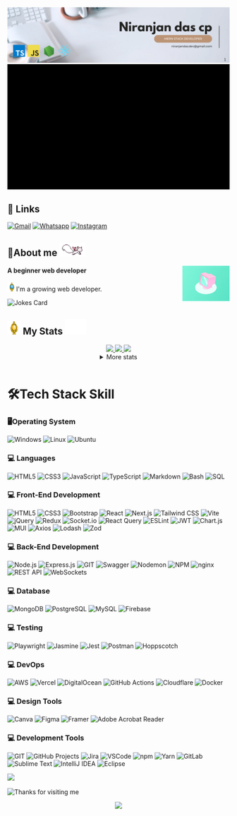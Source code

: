 <img src="./images/White Minimalist Corporate Personal Profile LinkedIn Banner.png">

<img src="./animated/ezgif.com-video-to-gif-converter.gif">

## 🔗 Links

[![Gmail](https://img.shields.io/badge/Gmail-%23FF4500.svg?logo=Gmail&logoColor=white)](mailto:niranjandas.dev@gmail.com) [![Whatsapp](https://img.shields.io/badge/-WhatsApp-green?logo=WhatsApp&logoColor=white)](https://wa.me/+918921627502) [![Instagram](https://img.shields.io/badge/Instagram-%23E4405F.svg?logo=Instagram&logoColor=white)](https://www.instagram.com/niranjan_das._?igsh=dG5lYXhsNWZoZWpz&utm_source=qr)

## 📌About me <img src="animated/rabbit.gif" height="30" />
 <img src="./animated/90S Computer GIF by barth.gif" div align="right" height="80">


#### A beginner web developer

<img src="./animated/light_1.gif" height="20px">I'm a growing web developer.

![Jokes Card](https://readme-jokes.vercel.app/api)

## <img src="animated/light_5.gif" height="30px" /> My Stats <img src="animated/Yo Hello GIF.gif" height="35px" />

<div align="center" >
<a  href="https://github.com/niranjandascp">

<img src="https://github-profile-summary-cards.vercel.app/api/cards/stats?username=niranjandascp&theme=github_dark" width="32.5%">
<img src="https://github-profile-summary-cards.vercel.app/api/cards/repos-per-language?username=niranjandascp&theme=github_dark&exclude={exclude}" width="32.5%">
<img src="https://github-profile-summary-cards.vercel.app/api/cards/most-commit-language?username=niranjandascp&theme=github_dark&exclude={exclude}" width="32.5%">

</a>

 <details>
  <summary>More stats</summary>
  
<img align="center" src="https://github-profile-summary-cards.vercel.app/api/cards/profile-details?username=niranjandascp&theme=zenburn" >

</details> 
 </div>

# 🛠️Tech Stack Skill

### 🖥️Operating System

![Windows](https://img.shields.io/badge/windows-%230769AD.svg?flat=for-the-badge&logo=windows&logoColor=white)
![Linux](https://img.shields.io/badge/Linux-%2307405e.svg?flat=for-the-badge&logo=Linux&logoColor=white)
![Ubuntu](https://img.shields.io/badge/ubuntu-%23E34F26.svg?flat=for-the-badge&logo=ubuntu&logoColor=white)

### 💻 Languages

![HTML5](https://img.shields.io/badge/HTML5-%23E34F26.svg?flat=for-the-badge&logo=html5&logoColor=white)
![CSS3](https://img.shields.io/badge/CSS3-%231572B6.svg?flat=for-the-badge&logo=css3&logoColor=white)
![JavaScript](https://img.shields.io/badge/JavaScript-%23F7DF1E.svg?flat=for-the-badge&logo=javascript&logoColor=black)
![TypeScript](https://img.shields.io/badge/TypeScript-%23007ACC.svg?flat=for-the-badge&logo=typescript&logoColor=white)
![Markdown](https://img.shields.io/badge/Markdown-%23000000.svg?flat=for-the-badge&logo=markdown&logoColor=white)
![Bash](https://img.shields.io/badge/Bash-%234EAA25.svg?flat=for-the-badge&logo=gnu-bash&logoColor=white)
![SQL](https://img.shields.io/badge/SQL-%2300C1D4.svg?flat=for-the-badge&logo=sql&logoColor=white)

### 💻 Front-End Development

![HTML5](https://img.shields.io/badge/HTML5-%23E34F26.svg?flat=for-the-badge&logo=html5&logoColor=white)
![CSS3](https://img.shields.io/badge/CSS3-%231572B6.svg?flat=for-the-badge&logo=css3&logoColor=white)
![Bootstrap](https://img.shields.io/badge/Bootstrap-%237952B3.svg?flat=for-the-badge&logo=bootstrap&logoColor=white)
![React](https://img.shields.io/badge/React-%2361DAFB.svg?flat=for-the-badge&logo=react&logoColor=black)
![Next.js](https://img.shields.io/badge/Next.js-%23000000.svg?flat=for-the-badge&logo=nextdotjs&logoColor=white)
![Tailwind CSS](https://img.shields.io/badge/Tailwind_CSS-%2306B6D4.svg?flat=for-the-badge&logo=tailwindcss&logoColor=white)
![Vite](https://img.shields.io/badge/Vite-%23646CFF.svg?flat=for-the-badge&logo=vite&logoColor=white)
![jQuery](https://img.shields.io/badge/jQuery-%230769AD.svg?flat=for-the-badge&logo=jquery&logoColor=white)
![Redux](https://img.shields.io/badge/Redux-%23764ABC.svg?flat=for-the-badge&logo=redux&logoColor=white)
![Socket.io](https://img.shields.io/badge/Socket.io-%23010101.svg?flat=for-the-badge&logo=socketdotio&logoColor=white)
![React Query](https://img.shields.io/badge/React_Query-%23FF4154.svg?flat=for-the-badge&logo=reactquery&logoColor=white)
![ESLint](https://img.shields.io/badge/ESLint-%234B32C3.svg?flat=for-the-badge&logo=eslint&logoColor=white)
![JWT](https://img.shields.io/badge/JWT-%23000000.svg?flat=for-the-badge&logo=jsonwebtokens&logoColor=white)
![Chart.js](https://img.shields.io/badge/Chart.js-%23FF6384.svg?flat=for-the-badge&logo=chartdotjs&logoColor=white)
![MUI](https://img.shields.io/badge/MUI-%230081CB.svg?flat=for-the-badge&logo=mui&logoColor=white)
![Axios](https://img.shields.io/badge/Axios-%235A29E4.svg?flat=for-the-badge&logo=axios&logoColor=white)
![Lodash](https://img.shields.io/badge/Lodash-%23273230.svg?flat=for-the-badge&logo=lodash&logoColor=white)
![Zod](https://img.shields.io/badge/Zod-%237952B3.svg?flat=for-the-badge&logo=Zod&logoColor=white)

### 💻 Back-End Development

![Node.js](https://img.shields.io/badge/Node.js-%23339933.svg?flat=for-the-badge&logo=nodedotjs&logoColor=white)
![Express.js](https://img.shields.io/badge/Express.js-%23000000.svg?flat=for-the-badge&logo=express&logoColor=white)
![GIT](https://img.shields.io/badge/git-%23E34F26.svg?flat=for-the-badge&logo=git&logoColor=white)
![Swagger](https://img.shields.io/badge/Swagger-%2385EA2D.svg?flat=for-the-badge&logo=swagger&logoColor=black)
![Nodemon](https://img.shields.io/badge/Nodemon-%2376D04B.svg?flat=for-the-badge&logo=nodemon&logoColor=white)
![NPM](https://img.shields.io/badge/NPM-%23CB3837.svg?flat=for-the-badge&logo=npm&logoColor=white)
![nginx](https://img.shields.io/badge/nginx-%23009639.svg?flat=for-the-badge&logo=nginx&logoColor=white)
![REST API](https://img.shields.io/badge/REST_API-%23000000.svg?flat=for-the-badge&logo=rest-api&logoColor=white)
![WebSockets](https://img.shields.io/badge/WebSockets-%234095F6.svg?flat=for-the-badge&logo=websockets&logoColor=white)

### 💻 Database

![MongoDB](https://img.shields.io/badge/MongoDB-%2347A248.svg?flat=for-the-badge&logo=mongodb&logoColor=white)
![PostgreSQL](https://img.shields.io/badge/PostgreSQL-%23336791.svg?flat=for-the-badge&logo=postgresql&logoColor=white)
![MySQL](https://img.shields.io/badge/MySQL-%234479A1.svg?flat=for-the-badge&logo=mysql&logoColor=white)
![Firebase](https://img.shields.io/badge/Firebase-%23FFCA28.svg?flat=for-the-badge&logo=firebase&logoColor=black)

<!-- ![SQLite](https://img.shields.io/badge/SQLite-%23003B57.svg?flat=for-the-badge&logo=sqlite&logoColor=white)
![Redis](https://img.shields.io/badge/Redis-%23DC382D.svg?flat=for-the-badge&logo=redis&logoColor=white)
![Neo4j](https://img.shields.io/badge/Neo4j-%2300A0D1.svg?flat=for-the-badge&logo=neo4j&logoColor=white) -->

### 💻 Testing

![Playwright](https://img.shields.io/badge/Playwright-%23004A71.svg?flat=for-the-badge&logo=playwright&logoColor=white)
![Jasmine](https://img.shields.io/badge/Jasmine-%238A4182.svg?flat=for-the-badge&logo=jasmine&logoColor=white)
![Jest](https://img.shields.io/badge/Jest-%23C21325.svg?flat=for-the-badge&logo=jest&logoColor=white)
![Postman](https://img.shields.io/badge/Postman-%23FF6C37.svg?flat=for-the-badge&logo=postman&logoColor=white)
![Hoppscotch](https://img.shields.io/badge/Hoppscotch-%23006DFF.svg?flat=for-the-badge&logo=hoppscotch&logoColor=white)

<!-- ![Mocha](https://img.shields.io/badge/Mocha-%238D6748.svg?flat=for-the-badge&logo=mocha&logoColor=white)
![Chai](https://img.shields.io/badge/Chai-%23A30701.svg?flat=for-the-badge&logo=chai&logoColor=white)
![Selenium](https://img.shields.io/badge/Selenium-%2343B02A.svg?flat=for-the-badge&logo=selenium&logoColor=white)
![Cucumber](https://img.shields.io/badge/Cucumber-%23327A1E.svg?flat=for-the-badge&logo=cucumber&logoColor=white) -->

### 💻 DevOps

![AWS](https://img.shields.io/badge/AWS-%23FFCA28.svg?flat=for-the-badge&logo=aws&logoColor=black)
![Vercel](https://img.shields.io/badge/Vercel-%23000000.svg?flat=for-the-badge&logo=vercel&logoColor=white)
![DigitalOcean](https://img.shields.io/badge/DigitalOcean-%230080FF.svg?flat=for-the-badge&logo=digitalocean&logoColor=white)
![GitHub Actions](https://img.shields.io/badge/GitHub_Actions-%232671E5.svg?flat=for-the-badge&logo=githubactions&logoColor=white)
![Cloudflare](https://img.shields.io/badge/Cloudflare-%23F38020.svg?flat=for-the-badge&logo=cloudflare&logoColor=white)
![Docker](https://img.shields.io/badge/Docker-%232496ED.svg?flat=for-the-badge&logo=docker&logoColor=white)

### 💻 Design Tools

![Canva](https://img.shields.io/badge/Canva-%2300C4CC.svg?flat=for-the-badge&logo=canva&logoColor=white)
![Figma](https://img.shields.io/badge/Figma-%23F24E1E.svg?flat=for-the-badge&logo=figma&logoColor=white)
![Framer](https://img.shields.io/badge/Framer-%23759CFC.svg?flat=for-the-badge&logo=framer&logoColor=black)
![Adobe Acrobat Reader](https://img.shields.io/badge/Adobe_Acrobat_Reader-%23FF0000.svg?flat=for-the-badge&logo=adobeacrobatreader&logoColor=white)

### 💻 Development Tools

![GIT](https://img.shields.io/badge/git-%23E34F26.svg?flat=for-the-badge&logo=git&logoColor=white)
![GitHub Projects](https://img.shields.io/badge/GitHub_Projects-%23000000.svg?flat=for-the-badge&logo=github&logoColor=white)
![Jira](https://img.shields.io/badge/Jira-%230052CC.svg?flat=for-the-badge&logo=jira&logoColor=white)
![VSCode](https://img.shields.io/badge/VSCode-%23007ACC.svg?flat=for-the-badge&logo=visualstudiocode&logoColor=white)
![npm](https://img.shields.io/badge/npm-%23CB3837.svg?flat=for-the-badge&logo=npm&logoColor=white)
![Yarn](https://img.shields.io/badge/Yarn-%232C8EBB.svg?flat=for-the-badge&logo=yarn&logoColor=white)
![GitLab](https://img.shields.io/badge/GitLab-%23FCA121.svg?flat=for-the-badge&logo=gitlab&logoColor=white)
![Sublime Text](https://img.shields.io/badge/Sublime_Text-%23FF9800.svg?flat=for-the-badge&logo=sublimetext&logoColor=black)
![IntelliJ IDEA](https://img.shields.io/badge/IntelliJ_IDEA-%23000000.svg?flat=for-the-badge&logo=intellijidea&logoColor=white)
![Eclipse](https://img.shields.io/badge/Eclipse-%232C2255.svg?flat=for-the-badge&logo=eclipse&logoColor=white)

[![](https://visitcountpro.netlify.app/api?id=niranjandascp&pretty=true)](https://visitcount.itsvg.in)

<img height="120" alt="Thanks for visiting me" width="100%" src="https://raw.githubusercontent.com/BrunnerLivio/brunnerlivio/master/images/marquee.svg" />
<p align="center">

  <img src="https://capsule-render.vercel.app/api?type=waving&color=gradient&height=60&section=footer&width=100"/>
</p>
